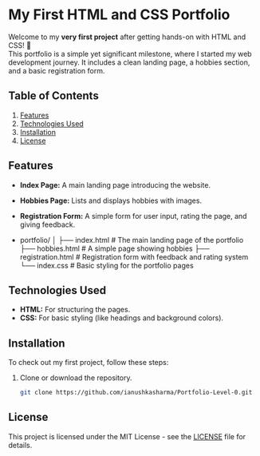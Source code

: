 # My First HTML and CSS Portfolio
Welcome to my **very first project** after getting hands-on with HTML and CSS! 🎉  
This portfolio is a simple yet significant milestone, where I started my web development journey. It includes a clean landing page, a hobbies section, and a basic registration form.

## Table of Contents
1. [Features](#features)
2. [Technologies Used](#technologies-used)
3. [Installation](#installation)
4. [License](#license)

## Features
- **Index Page:** A main landing page introducing the website.
- **Hobbies Page:** Lists and displays hobbies with images.
- **Registration Form:** A simple form for user input, rating the page, and giving feedback.

- portfolio/
│
├── index.html          # The main landing page of the portfolio
├── hobbies.html        # A simple page showing hobbies
├── registration.html   # Registration form with feedback and rating system
└── index.css           # Basic styling for the portfolio pages


## Technologies Used
- **HTML:** For structuring the pages.
- **CSS:** For basic styling (like headings and background colors).

## Installation
To check out my first project, follow these steps:
1. Clone or download the repository.
   ```bash
   git clone https://github.com/ianushkasharma/Portfolio-Level-0.git

## License
This project is licensed under the MIT License - see the [LICENSE](LICENSE) file for details.
